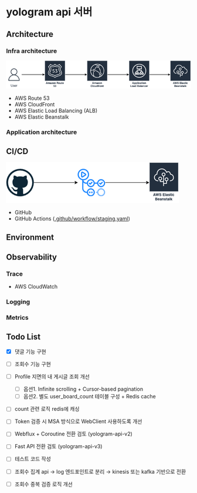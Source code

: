 # yologram api 서버

## Architecture

### Infra architecture
![Infra architecture](/assets/images/infra-architecture.drawio.png)
- AWS Route 53
- AWS CloudFront
- AWS Elastic Load Balancing (ALB)
- AWS Elastic Beanstalk

### Application architecture

## CI/CD
![CI/CD](/assets/images/cicd.drawio.png)
- GitHub
- GitHub Actions ([.github/workflow/staging.yaml](.github/workflow/staging.yaml))

## Environment

## Observability

### Trace
- AWS CloudWatch

### Logging

### Metrics

## Todo List
- [x] 댓글 기능 구현
- [ ] 조회수 기능 구현
- [ ] Profile 지면의 내 게시글 조회 개선
  - [ ] 옵션1. Infinite scrolling + Cursor-based pagination
  - [ ] 옵션2. 별도 user_board_count 테이블 구성 + Redis cache
- [ ] count 관련 로직 redis에 캐싱
- [ ] Token 검증 시 MSA 방식으로 WebClient 사용하도록 개선
- [ ] Webflux + Coroutine 전환 검토 (yologram-api-v2)
- [ ] Fast API 전환 검토 (yologram-api-v3)
- [ ] 테스트 코드 작성
- [ ] 조회수 집계 api → log 엔드포인트로 분리 → kinesis 또는 kafka 기반으로 전환
- [ ] 조회수 중복 검증 로직 개선
  